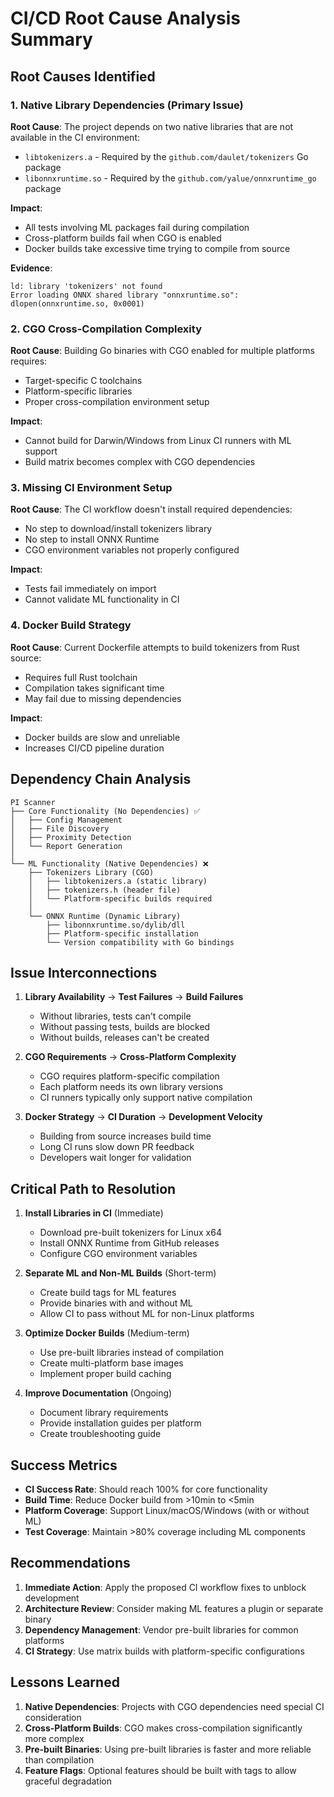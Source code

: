 # CI/CD Root Cause Analysis Summary

## Root Causes Identified

### 1. Native Library Dependencies (Primary Issue)
**Root Cause**: The project depends on two native libraries that are not available in the CI environment:
- `libtokenizers.a` - Required by the `github.com/daulet/tokenizers` Go package
- `libonnxruntime.so` - Required by the `github.com/yalue/onnxruntime_go` package

**Impact**: 
- All tests involving ML packages fail during compilation
- Cross-platform builds fail when CGO is enabled
- Docker builds take excessive time trying to compile from source

**Evidence**:
```
ld: library 'tokenizers' not found
Error loading ONNX shared library "onnxruntime.so": dlopen(onnxruntime.so, 0x0001)
```

### 2. CGO Cross-Compilation Complexity
**Root Cause**: Building Go binaries with CGO enabled for multiple platforms requires:
- Target-specific C toolchains
- Platform-specific libraries
- Proper cross-compilation environment setup

**Impact**:
- Cannot build for Darwin/Windows from Linux CI runners with ML support
- Build matrix becomes complex with CGO dependencies

### 3. Missing CI Environment Setup
**Root Cause**: The CI workflow doesn't install required dependencies:
- No step to download/install tokenizers library
- No step to install ONNX Runtime
- CGO environment variables not properly configured

**Impact**:
- Tests fail immediately on import
- Cannot validate ML functionality in CI

### 4. Docker Build Strategy
**Root Cause**: Current Dockerfile attempts to build tokenizers from Rust source:
- Requires full Rust toolchain
- Compilation takes significant time
- May fail due to missing dependencies

**Impact**:
- Docker builds are slow and unreliable
- Increases CI/CD pipeline duration

## Dependency Chain Analysis

```
PI Scanner
├── Core Functionality (No Dependencies) ✅
│   ├── Config Management
│   ├── File Discovery
│   ├── Proximity Detection
│   └── Report Generation
│
└── ML Functionality (Native Dependencies) ❌
    ├── Tokenizers Library (CGO)
    │   ├── libtokenizers.a (static library)
    │   ├── tokenizers.h (header file)
    │   └── Platform-specific builds required
    │
    └── ONNX Runtime (Dynamic Library)
        ├── libonnxruntime.so/dylib/dll
        ├── Platform-specific installation
        └── Version compatibility with Go bindings
```

## Issue Interconnections

1. **Library Availability** → **Test Failures** → **Build Failures**
   - Without libraries, tests can't compile
   - Without passing tests, builds are blocked
   - Without builds, releases can't be created

2. **CGO Requirements** → **Cross-Platform Complexity**
   - CGO requires platform-specific compilation
   - Each platform needs its own library versions
   - CI runners typically only support native compilation

3. **Docker Strategy** → **CI Duration** → **Development Velocity**
   - Building from source increases build time
   - Long CI runs slow down PR feedback
   - Developers wait longer for validation

## Critical Path to Resolution

1. **Install Libraries in CI** (Immediate)
   - Download pre-built tokenizers for Linux x64
   - Install ONNX Runtime from GitHub releases
   - Configure CGO environment variables

2. **Separate ML and Non-ML Builds** (Short-term)
   - Create build tags for ML features
   - Provide binaries with and without ML
   - Allow CI to pass without ML for non-Linux platforms

3. **Optimize Docker Builds** (Medium-term)
   - Use pre-built libraries instead of compilation
   - Create multi-platform base images
   - Implement proper build caching

4. **Improve Documentation** (Ongoing)
   - Document library requirements
   - Provide installation guides per platform
   - Create troubleshooting guide

## Success Metrics

- **CI Success Rate**: Should reach 100% for core functionality
- **Build Time**: Reduce Docker build from >10min to <5min
- **Platform Coverage**: Support Linux/macOS/Windows (with or without ML)
- **Test Coverage**: Maintain >80% coverage including ML components

## Recommendations

1. **Immediate Action**: Apply the proposed CI workflow fixes to unblock development
2. **Architecture Review**: Consider making ML features a plugin or separate binary
3. **Dependency Management**: Vendor pre-built libraries for common platforms
4. **CI Strategy**: Use matrix builds with platform-specific configurations

## Lessons Learned

1. **Native Dependencies**: Projects with CGO dependencies need special CI consideration
2. **Cross-Platform Builds**: CGO makes cross-compilation significantly more complex
3. **Pre-built Binaries**: Using pre-built libraries is faster and more reliable than compilation
4. **Feature Flags**: Optional features should be built with tags to allow graceful degradation